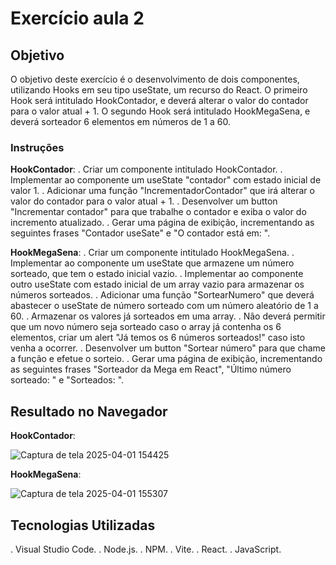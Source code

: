 # Exercício aula 2

## Objetivo

O objetivo deste exercício é o desenvolvimento de dois componentes, utilizando Hooks em seu tipo useState, um recurso do React. O primeiro Hook será intitulado HookContador, e deverá alterar o valor do contador para o valor atual + 1. O segundo Hook será intitulado HookMegaSena, e deverá sorteador 6 elementos em números de 1 a 60.

### Instruções

**HookContador**: 
. Criar um componente intitulado HookContador. 
. Implementar ao componente um useState "contador" com estado inicial de valor 1.
. Adicionar uma função "IncrementadorContador" que irá alterar o valor do contador para o valor atual + 1.
. Desenvolver um button "Incrementar contador" para que trabalhe o contador e exiba o valor do incremento atualizado.
. Gerar uma página de exibição, incrementando as seguintes frases "Contador useSate" e "O contador está em: ".

**HookMegaSena**:
. Criar um componente intitulado HookMegaSena.
. Implementar ao componente um useState que armazene um número sorteado, que tem o estado inicial vazio. 
. Implementar ao componente outro useState com estado inicial de um array vazio para armazenar os números sorteados.
. Adicionar uma função "SortearNumero" que deverá abastecer o useState de número sorteado com um número aleatório de 1 a 60. 
. Armazenar os valores já sorteados em uma array.
. Não deverá permitir que um novo número seja sorteado caso o array já contenha os 6 elementos, criar um alert "Já temos os 6 números sorteados!" caso isto venha a ocorrer.
. Desenvolver um button "Sortear número" para que chame a função e efetue o sorteio.
. Gerar uma página de exibição, incrementando as seguintes frases "Sorteador da Mega em React", "Último número sorteado: " e "Sorteados: ".

## Resultado no Navegador

**HookContador**: 

![Captura de tela 2025-04-01 154425](https://github.com/user-attachments/assets/942ff9c5-6f62-4b91-bf69-fd1215d21534)

**HookMegaSena**:

![Captura de tela 2025-04-01 155307](https://github.com/user-attachments/assets/464c1e84-9477-494e-ba45-8970d703bfca)

## Tecnologias Utilizadas

. Visual Studio Code.
. Node.js.
. NPM.
. Vite.
. React.
. JavaScript.





